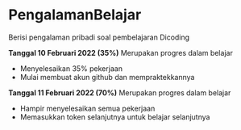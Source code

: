 # PengalamanBelajar
Berisi pengalaman pribadi soal pembelajaran Dicoding


**Tanggal 10 Februari 2022 (35%)** 
Merupakan progres dalam belajar
- Menyelesaikan 35% pekerjaan
- Mulai membuat akun github dan mempraktekkannya

**Tanggal 11 Februari 2022 (70%)** 
Merupakan progres dalam belajar
- Hampir menyelesaikan semua pekerjaan
- Memasukkan token selanjutnya untuk belajar selanjutnya
